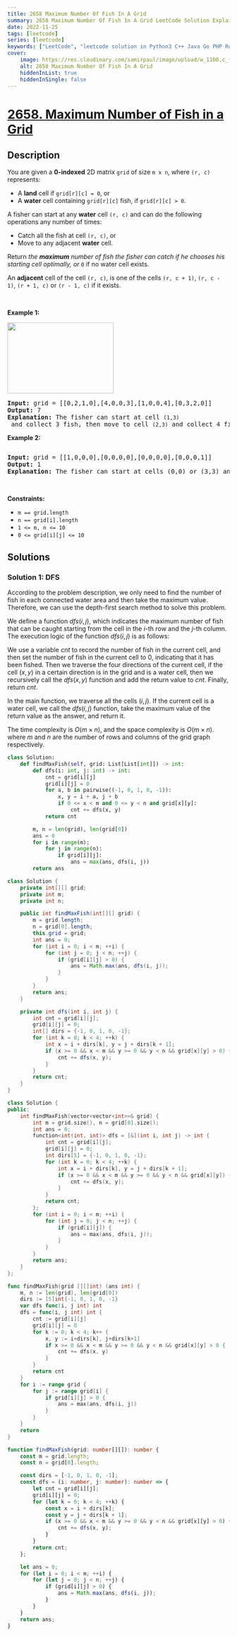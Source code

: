 ```yaml
---
title: 2658 Maximum Number Of Fish In A Grid
summary: 2658 Maximum Number Of Fish In A Grid LeetCode Solution Explained
date: 2022-11-25
tags: [leetcode]
series: [leetcode]
keywords: ["LeetCode", "leetcode solution in Python3 C++ Java Go PHP Ruby Swift TypeScript Rust C# JavaScript C", "2658 Maximum Number Of Fish In A Grid LeetCode Solution Explained in all languages"]
cover:
    image: https://res.cloudinary.com/samirpaul/image/upload/w_1100,c_fit,co_rgb:FFFFFF,l_text:Arial_75_bold:2658 Maximum Number Of Fish In A Grid - Solution Explained/problem-solving.webp
    alt: 2658 Maximum Number Of Fish In A Grid
    hiddenInList: true
    hiddenInSingle: false
---
```



# [2658. Maximum Number of Fish in a Grid](https://leetcode.com/problems/maximum-number-of-fish-in-a-grid)


## Description

<p>You are given a <strong>0-indexed</strong> 2D matrix <code>grid</code> of size <code>m x n</code>, where <code>(r, c)</code> represents:</p>

<ul>
	<li>A <strong>land</strong> cell if <code>grid[r][c] = 0</code>, or</li>
	<li>A <strong>water</strong> cell containing <code>grid[r][c]</code> fish, if <code>grid[r][c] &gt; 0</code>.</li>
</ul>

<p>A fisher can start at any <strong>water</strong> cell <code>(r, c)</code> and can do the following operations any number of times:</p>

<ul>
	<li>Catch all the fish at cell <code>(r, c)</code>, or</li>
	<li>Move to any adjacent <strong>water</strong> cell.</li>
</ul>

<p>Return <em>the <strong>maximum</strong> number of fish the fisher can catch if he chooses his starting cell optimally, or </em><code>0</code> if no water cell exists.</p>

<p>An <strong>adjacent</strong> cell of the cell <code>(r, c)</code>, is one of the cells <code>(r, c + 1)</code>, <code>(r, c - 1)</code>, <code>(r + 1, c)</code> or <code>(r - 1, c)</code> if it exists.</p>

<p>&nbsp;</p>
<p><strong class="example">Example 1:</strong></p>
<img alt="" src="https://fastly.jsdelivr.net/gh/doocs/leetcode@main/solution/2600-2699/2658.Maximum%20Number%20of%20Fish%20in%20a%20Grid/images/example.png" style="width: 241px; height: 161px;" />
<pre>
<strong>Input:</strong> grid = [[0,2,1,0],[4,0,0,3],[1,0,0,4],[0,3,2,0]]
<strong>Output:</strong> 7
<strong>Explanation:</strong> The fisher can start at cell <code>(1,3)</code> and collect 3 fish, then move to cell <code>(2,3)</code>&nbsp;and collect 4 fish.
</pre>

<p><strong class="example">Example 2:</strong></p>
<img alt="" src="https://fastly.jsdelivr.net/gh/doocs/leetcode@main/solution/2600-2699/2658.Maximum%20Number%20of%20Fish%20in%20a%20Grid/images/example2.png" />
<pre>
<strong>Input:</strong> grid = [[1,0,0,0],[0,0,0,0],[0,0,0,0],[0,0,0,1]]
<strong>Output:</strong> 1
<strong>Explanation:</strong> The fisher can start at cells (0,0) or (3,3) and collect a single fish. 
</pre>

<p>&nbsp;</p>
<p><strong>Constraints:</strong></p>

<ul>
	<li><code>m == grid.length</code></li>
	<li><code>n == grid[i].length</code></li>
	<li><code>1 &lt;= m, n &lt;= 10</code></li>
	<li><code>0 &lt;= grid[i][j] &lt;= 10</code></li>
</ul>

## Solutions

### Solution 1: DFS

According to the problem description, we only need to find the number of fish in each connected water area and then take the maximum value. Therefore, we can use the depth-first search method to solve this problem.

We define a function $dfs(i, j)$, which indicates the maximum number of fish that can be caught starting from the cell in the $i$-th row and the $j$-th column. The execution logic of the function $dfs(i, j)$ is as follows:

We use a variable $cnt$ to record the number of fish in the current cell, and then set the number of fish in the current cell to $0$, indicating that it has been fished. Then we traverse the four directions of the current cell, if the cell $(x, y)$ in a certain direction is in the grid and is a water cell, then we recursively call the $dfs(x, y)$ function and add the return value to $cnt$. Finally, return $cnt$.

In the main function, we traverse all the cells $(i, j)$. If the current cell is a water cell, we call the $dfs(i, j)$ function, take the maximum value of the return value as the answer, and return it.

The time complexity is $O(m \times n)$, and the space complexity is $O(m \times n)$. where $m$ and $n$ are the number of rows and columns of the grid graph respectively.

<!-- tabs:start -->

```python
class Solution:
    def findMaxFish(self, grid: List[List[int]]) -> int:
        def dfs(i: int, j: int) -> int:
            cnt = grid[i][j]
            grid[i][j] = 0
            for a, b in pairwise((-1, 0, 1, 0, -1)):
                x, y = i + a, j + b
                if 0 <= x < m and 0 <= y < n and grid[x][y]:
                    cnt += dfs(x, y)
            return cnt

        m, n = len(grid), len(grid[0])
        ans = 0
        for i in range(m):
            for j in range(n):
                if grid[i][j]:
                    ans = max(ans, dfs(i, j))
        return ans
```

```java
class Solution {
    private int[][] grid;
    private int m;
    private int n;

    public int findMaxFish(int[][] grid) {
        m = grid.length;
        n = grid[0].length;
        this.grid = grid;
        int ans = 0;
        for (int i = 0; i < m; ++i) {
            for (int j = 0; j < n; ++j) {
                if (grid[i][j] > 0) {
                    ans = Math.max(ans, dfs(i, j));
                }
            }
        }
        return ans;
    }

    private int dfs(int i, int j) {
        int cnt = grid[i][j];
        grid[i][j] = 0;
        int[] dirs = {-1, 0, 1, 0, -1};
        for (int k = 0; k < 4; ++k) {
            int x = i + dirs[k], y = j + dirs[k + 1];
            if (x >= 0 && x < m && y >= 0 && y < n && grid[x][y] > 0) {
                cnt += dfs(x, y);
            }
        }
        return cnt;
    }
}
```

```cpp
class Solution {
public:
    int findMaxFish(vector<vector<int>>& grid) {
        int m = grid.size(), n = grid[0].size();
        int ans = 0;
        function<int(int, int)> dfs = [&](int i, int j) -> int {
            int cnt = grid[i][j];
            grid[i][j] = 0;
            int dirs[5] = {-1, 0, 1, 0, -1};
            for (int k = 0; k < 4; ++k) {
                int x = i + dirs[k], y = j + dirs[k + 1];
                if (x >= 0 && x < m && y >= 0 && y < n && grid[x][y]) {
                    cnt += dfs(x, y);
                }
            }
            return cnt;
        };
        for (int i = 0; i < m; ++i) {
            for (int j = 0; j < n; ++j) {
                if (grid[i][j]) {
                    ans = max(ans, dfs(i, j));
                }
            }
        }
        return ans;
    }
};
```

```go
func findMaxFish(grid [][]int) (ans int) {
	m, n := len(grid), len(grid[0])
	dirs := [5]int{-1, 0, 1, 0, -1}
	var dfs func(i, j int) int
	dfs = func(i, j int) int {
		cnt := grid[i][j]
		grid[i][j] = 0
		for k := 0; k < 4; k++ {
			x, y := i+dirs[k], j+dirs[k+1]
			if x >= 0 && x < m && y >= 0 && y < n && grid[x][y] > 0 {
				cnt += dfs(x, y)
			}
		}
		return cnt
	}
	for i := range grid {
		for j := range grid[i] {
			if grid[i][j] > 0 {
				ans = max(ans, dfs(i, j))
			}
		}
	}
	return
}
```

```ts
function findMaxFish(grid: number[][]): number {
    const m = grid.length;
    const n = grid[0].length;

    const dirs = [-1, 0, 1, 0, -1];
    const dfs = (i: number, j: number): number => {
        let cnt = grid[i][j];
        grid[i][j] = 0;
        for (let k = 0; k < 4; ++k) {
            const x = i + dirs[k];
            const y = j + dirs[k + 1];
            if (x >= 0 && x < m && y >= 0 && y < n && grid[x][y] > 0) {
                cnt += dfs(x, y);
            }
        }
        return cnt;
    };

    let ans = 0;
    for (let i = 0; i < m; ++i) {
        for (let j = 0; j < n; ++j) {
            if (grid[i][j] > 0) {
                ans = Math.max(ans, dfs(i, j));
            }
        }
    }
    return ans;
}
```

<!-- tabs:end -->

<!-- end -->
